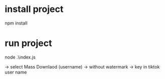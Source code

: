 # install project
npm install

# run project

node .\index.js 

-> select Mass Downlaod (username) -> without watermark -> key in tiktok user name
